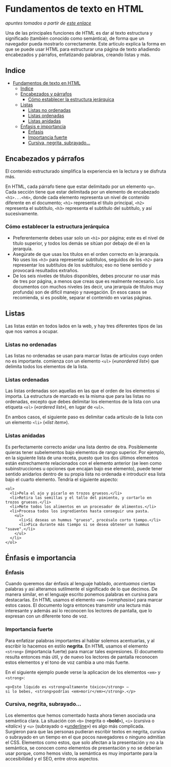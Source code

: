 # Fundamentos de texto en HTML
*apuntes tomados a partir de [este enlace](https://developer.mozilla.org/es/docs/Learn/HTML/Introduction_to_HTML/HTML_text_fundamentals)*

Una de las principales funciones de HTML es dar al texto estructura y significado (también conocido como semántica), de forma que un navegador pueda mostrarlo correctamente. Este articulo explica la forma en que se puede usar HTML para estructurar una página de texto añadiendo encabezados y párrafos, enfatizando palabras, creando listas y más.

## Indice
- [Fundamentos de texto en HTML](#fundamentos-de-texto-en-html)
  - [Indice](#indice)
  - [Encabezados y párrafos](#encabezados-y-párrafos)
    - [Cómo establecer la estructura jerárquica](#cómo-establecer-la-estructura-jerárquica)
  - [Listas](#listas)
    - [Listas no ordenadas](#listas-no-ordenadas)
    - [Listas ordenadas](#listas-ordenadas)
    - [Listas anidadas](#listas-anidadas)
  - [Énfasis e importancia](#énfasis-e-importancia)
    - [Énfasis](#énfasis)
    - [Importancia fuerte](#importancia-fuerte)
    - [Cursiva, negrita, subrayado...](#cursiva-negrita-subrayado)

## Encabezados y párrafos
El contenido estructurado simplifica la experiencia en la lectura y se disfruta más.

En HTML, cada párrafo tiene que estar delimitado por un elemento `<p>`. Cada sección tiene que estar delimitada por un elemento de encabezado `<h1>...<h6>`, donde cada elemento representa un nivel de contenido diferente en el documento; `<h1>` representa el título principal, `<h2>` representa el subtítulo, `<h3>` representa el subtítulo del subtítulo, y así sucesivamente.

### Cómo establecer la estructura jerárquica
- Preferentemente debes usar solo un `<h1>` por página; este es el nivel de título superior, y todos los demás se sitúan por debajo de él en la jerarquía.
- Asegúrate de que usas los títulos en el orden correcto en la jerarquía. No uses los `<h3>` para representar subtítulos, seguidos de los `<h2>` para representar los subtítulos de los subtítulos; eso no tiene sentido y provocará resultados extraños.
- De los seis niveles de títulos disponibles, debes procurar no usar más de tres por página, a menos que creas que es realmente necesario. Los documentos con muchos niveles (es decir, una jerarquía de títulos muy profunda) son de difícil manejo y navegación. En esos casos se recomienda, si es posible, separar el contenido en varias páginas.

## Listas
 Las listas están en todos lados en la web, y hay tres diferentes tipos de las que nos vamos a ocupar.
 ### Listas no ordenadas
Las listas no ordenadas se usan para marcar listas de artículos cuyo orden no es importante. comienza con un elemento `<ul>` (*«unordered list»*) que delimita todos los elementos de la lista.
### Listas ordenadas
Las listas ordenadas son aquellas en las que el orden de los elementos sí importa. La estructura de marcado es la misma que para las listas no ordenadas, excepto que debes delimitar los elementos de la lista con una etiqueta `<ol>` (*«ordered list»*), en lugar de `<ul>`.

En ambos casos, el siguiente paso es delimitar cada artículo de la lista con un elemento `<li>` (*«list item»*).

### Listas anidadas
Es perfectamente correcto anidar una lista dentro de otra. Posiblemente quieras tener subelementos bajo elementos de rango superior. Por ejemplo, en la siguiente lista de una receta, puesto que los dos últimos elementos están estrechamente relacionados con el elemento anterior (se leen como subinstrucciones u opciones que encajan bajo ese elemento), puede tener sentido anidarlos dentro de su propia lista no ordenada e introducir esa lista bajo el cuarto elemento. Tendría el siguiente aspecto:
~~~
<ol>
  <li>Pela el ajo y picarlo en trozos gruesos.</li>
  <li>Retira las semillas y el tallo del pimiento, y cortarlo en trozos gruesos.</li>
  <li>Mete todos los alimentos en un procesador de alimentos.</li>
  <li>Procesa todos los ingredientes hasta conseguir una pasta.
    <ul>
      <li>Si deseas un hummus "grueso", procésalo corto tiempo.</li>
      <li>Pica durante más tiempo si se desea obtener un hummus "suave".</li>
    </ul>
  </li>
</ol>
~~~
## Énfasis e importancia
### Énfasis
Cuando queremos dar énfasis al lenguaje hablado, *acentuamos* ciertas palabras y así alteramos sutilmente el significado de lo que decimos. De manera similar, en el lenguaje escrito ponemos palabras en cursiva para destacarlas. 
En HTML usamos el elemento `<em>` (*«emphasis»*) para marcar estos casos. El documento logra entonces transmitir una lectura más interesante y además así lo reconocen los lectores de pantalla, que lo expresan con un diferente tono de voz.
### Importancia fuerte
Para enfatizar palabras importantes al hablar solemos acentuarlas, y al escribir lo hacemos en estilo **negrita**.
En HTML usamos el elemento `<strong>` (importancia fuerte) para marcar tales expresiones. El documento resulta entonces más útil, y de nuevo los lectores de pantalla reconocen estos elementos y el tono de voz cambia a uno más fuerte.

En el siguiente ejemplo puede verse la aplicacion de los elementos `<em>` y `<strong>`:
~~~
<p>Este líquido es <strong>altamente tóxico</strong> —
si lo bebes, <strong>podrías <em>morir</em></strong>.</p>
~~~
### Cursiva, negrita, subrayado...
Los elementos que hemos comentado hasta ahora tienen asociada una semántica clara. La situación con `<b>` (negrita o «<b>bold</b>»), `<i>` (cursiva o «<i>italic</i>») y `<u>` (subrayado o «<u>underline</u>») es algo más complicada. Surgieron para que las personas pudieran escribir textos en negrita, cursiva o subrayado en un tiempo en el que pocos navegadores o ninguno admitían el CSS. Elementos como estos, que solo afectan a la presentación y no a la semántica, se conocen como elementos de presentación y no se deberían usar porque, como hemos visto, la semántica es muy importante para la accesibilidad y el SEO, entre otros aspectos.
